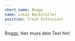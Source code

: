 ```yaml
---
short_name: Boggy
name: Lukas Bockstaller
position: Trash Enthusiast 
---
```

Boggy, hier muss dein Text hin!